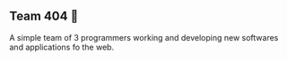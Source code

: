 ## Team 404 👋

A simple team of 3 programmers working and developing new softwares and applications fo the web.
